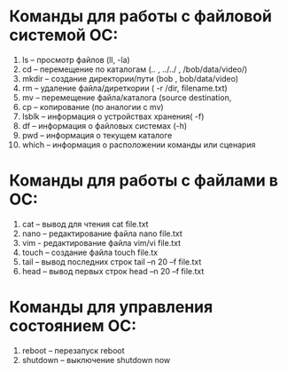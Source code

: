 # Команды для работы с файловой системой ОС:
1) ls – просмотр файлов (ll, -la)
2) cd – перемещение по каталогам (.. , ../../ , /bob/data/video/)
3) mkdir – создание директории/пути (bob , bob/data/video)
4) rm – удаление файла/диреткории ( -r /dir, filename.txt)
5) mv – перемещение файла/каталога (source destination,
6) cp – копирование (по аналогии с mv)
7) lsblk – информация о устройствах хранения( -f)
8) df – информация о файловых системах (-h)
9) pwd – информация о текущем каталоге
10) which – информация о расположении команды или сценария

# Команды для работы с файлами в ОС:
1) cat – вывод для чтения cat file.txt
2) nano – редактирование файла nano file.txt
3) vim - редактирование файла vim/vi file.txt
4) touch – создание файла touch file.tx
5) tail – вывод последних строк tail –n 20 –f file.txt
6) head – вывод первых строк head –n 20 –f file.txt

# Команды для управления состоянием ОС: 
1) reboot – перезапуск reboot
2) shutdown – выключение shutdown now